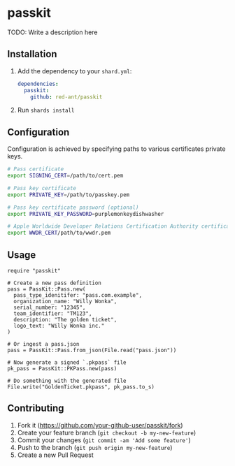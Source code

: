 # passkit

TODO: Write a description here

## Installation

1. Add the dependency to your `shard.yml`:

   ```yaml
   dependencies:
     passkit:
       github: red-ant/passkit
   ```

2. Run `shards install`

## Configuration

Configuration is achieved by specifying paths to various certificates private keys.

```bash
# Pass certificate
export SIGNING_CERT=/path/to/cert.pem

# Pass key certificate
export PRIVATE_KEY=/path/to/passkey.pem

# Pass key certificate password (optional)
export PRIVATE_KEY_PASSWORD=purplemonkeydishwasher

# Apple Worldwide Developer Relations Certification Authority certificate
export WWDR_CERT/path/to/wwdr.pem
```

## Usage

```crystal
require "passkit"

# Create a new pass definition
pass = PassKit::Pass.new(
  pass_type_idenitifer: "pass.com.example",
  organization_name: "Willy Wonka",
  serial_number: "12345",
  team_identifier: "TM123",
  description: "The golden ticket",
  logo_text: "Willy Wonka inc."
)

# Or ingest a pass.json
pass = PassKit::Pass.from_json(File.read("pass.json"))

# Now generate a signed `.pkpass` file
pk_pass = PassKit::PKPass.new(pass)

# Do something with the generated file
File.write("GoldenTicket.pkpass", pk_pass.to_s)
```

## Contributing

1. Fork it (<https://github.com/your-github-user/passkit/fork>)
2. Create your feature branch (`git checkout -b my-new-feature`)
3. Commit your changes (`git commit -am 'Add some feature'`)
4. Push to the branch (`git push origin my-new-feature`)
5. Create a new Pull Request
